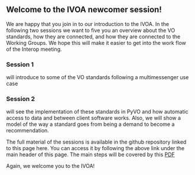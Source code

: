 ## Welcome to the IVOA newcomer session!

We are happy that you join in to our introduction to the IVOA. In the
following two sessions we want to five you an overview about the VO
standards, how they are connected, and how they are connected to the
Working Groups. We hope this will make it easier to get into the work
flow of the Interop meeting.

### Session 1 
will introduce to some of the VO standards following a
multimessenger use case

### Session 2 
will see the implementation of these standards in PyVO and how automatic
access to data and between client software works. Also, we will show a
model of the way a standard goes from being a demand to become a
recommendation. 

The full material of the sessions is available in the github repository
linked to this page here. You can access it by following the above link
under the main header of this page. 
The main steps will be covered by this
[PDF](https://github.com/hendhd/ivoa_newcomers/raw/main/IVOA_interop/newcomers.pdf)

Again, we welcome you to the IVOA!



